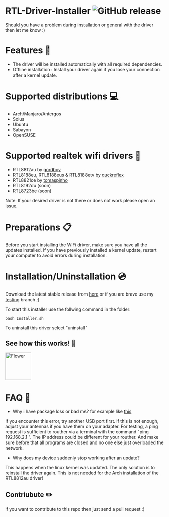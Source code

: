 # RTL-Driver-Installer <img alt="GitHub release" src="https://img.shields.io/github/release/Alexander88207/RTL8812au-Installer.svg">

Should you have a problem during installation or general with the driver then let me know :)

# Features &#x1F4D8;

- The driver will be installed automatically with all required dependencies.
- Offline installation : Install your driver again if you lose your connection after a kernel update.

# Supported distributions :computer:

- Arch/Manjaro/Antergos
- Solus
- Ubuntu
- Sabayon
- OpenSUSE

# Supported realtek wifi drivers :wrench:

- RTL8812au by [gordboy](https://github.com/gordboy/rtl8812au)
- RTL8188eu, RTL8188eus & RTL8188etv by [quckreflex](https://github.com/quickreflex/rtl8188eus)
- RTL8821ce by [tomaspinho](https://github.com/tomaspinho/rtl8821ce)
- RTL8192du (soon)
- RTL8723be (soon)

Note: If your desired driver is not there or does not work please open an issue.

# Preparations :clipboard:
Before you start installing the WiFi driver, make sure you have all the updates installed. If you have previously installed a kernel update, restart your computer to avoid errors during installation.

# Installation/Uninstallation :cd:

Download the latest stable release from [here](https://github.com/Alexander88207/RTL8812au-Installer/releases) or if you are brave use my [testing](https://github.com/Alexander88207/RTL8812au-Installer/tree/testing) branch ;)

To start this installer use the follwing command in the folder:
```
bash Installer.sh
```

To uninstall this driver select "uninstall"

## See how this works! :eyes:

<a href="https://www.youtube.com/watch?v=hGLh3bI8WLg"><img src="https://www.bilder-upload.eu/upload/7f26bd-1557222110.jpg" style="width:82px; height:86px" title="White flower" alt="Flower"></a>

# FAQ :speech_balloon:

- Why i have package loss or bad ms? for example like [this](https://hastebin.com/ebusamonev.coffeescript)

If you encounter this error, try another USB port first. If this is not enough, adjust your antennas if you have them on your adapter. For testing, a ping request is sufficient to routher via a terminal with the command  "ping 192.168.2.1 ". The IP address could be different for your routher. And make sure before that all programs are closed and no one else just overloaded the network. 

- Why does my device suddenly stop working after an update?

This happens when the linux kernel was updated. The only solution is to reinstall the driver again. This is not needed for the Arch installation of the RTL8812au driver!

## Contriubute :pencil2:
if you want to contribute to this repo then just send a pull request :)
